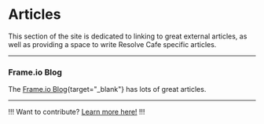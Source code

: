 # Articles

This section of the site is dedicated to linking to great external articles, as well as providing a space to write Resolve Cafe specific articles.

---

### Frame.io Blog

The [Frame.io Blog](https://blog.frame.io){target="_blank"} has lots of great articles.

---

!!!
Want to contribute? [Learn more here!](../contribute/)
!!!
